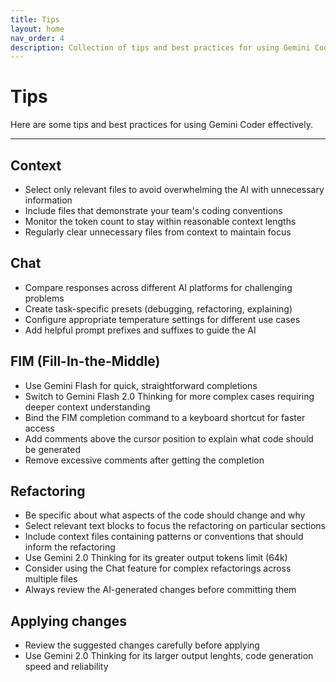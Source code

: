 ```yaml
---
title: Tips
layout: home
nav_order: 4
description: Collection of tips and best practices for using Gemini Coder effectively
---
```


# Tips

Here are some tips and best practices for using Gemini Coder effectively.

---

## Context

- Select only relevant files to avoid overwhelming the AI with unnecessary information
- Include files that demonstrate your team's coding conventions
- Monitor the token count to stay within reasonable context lengths
- Regularly clear unnecessary files from context to maintain focus

## Chat

- Compare responses across different AI platforms for challenging problems
- Create task-specific presets (debugging, refactoring, explaining)
- Configure appropriate temperature settings for different use cases
- Add helpful prompt prefixes and suffixes to guide the AI

## FIM (Fill-In-the-Middle)

- Use Gemini Flash for quick, straightforward completions
- Switch to Gemini Flash 2.0 Thinking for more complex cases requiring deeper context understanding
- Bind the FIM completion command to a keyboard shortcut for faster access
- Add comments above the cursor position to explain what code should be generated
- Remove excessive comments after getting the completion

## Refactoring

- Be specific about what aspects of the code should change and why
- Select relevant text blocks to focus the refactoring on particular sections
- Include context files containing patterns or conventions that should inform the refactoring
- Use Gemini 2.0 Thinking for its greater output tokens limit (64k)
- Consider using the Chat feature for complex refactorings across multiple files
- Always review the AI-generated changes before committing them

## Applying changes

- Review the suggested changes carefully before applying
- Use Gemini 2.0 Thinking for its larger output lenghts, code generation speed and reliability

